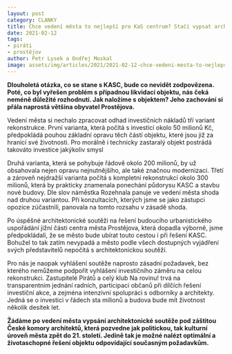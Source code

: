 ```yaml
---
layout: post
category: CLANKY
title: Chce vedení města to nejlepší pro KaS centrum? Stačí vypsat architektonickou soutěž
date: 2021-02-12
tags: 
- piráti
- prostějov
author: Petr Lysek a Ondřej Moskal
image: assets/img/articles/2021/2021-02-12-chce-vedeni-mesta-to-nejlepsi-pro-kas-centrum-staci-vypsat-architektonickou-soutez.jpg  #751x422 pixelu
---
```

**Dlouholetá otázka, co se stane s KASC, bude co nevidět zodpovězena. Poté, co byl vyřešen problém s případnou likvidací objektu, nás čeká neméně důležité rozhodnutí. Jak naložíme s objektem? Jeho zachování si přála naprostá většina obyvatel Prostějova.**

Vedení města si nechalo zpracovat odhad investičních nákladů tří variant rekonstrukce. První varianta, která počítá s investicí okolo 50 milionů Kč, předpokládá pouhou základní opravu těch částí objektu, které jsou již za hranicí své životnosti. Pro morálně i technicky zastaralý objekt postrádá takováto investice jakýkoliv smysl

Druhá varianta, která se pohybuje řádově okolo 200 milionů, by už obsahovala nejen opravu nejnutnějšího, ale také značnou modernizaci. Třetí a zároveň nejdražší varianta počítá s kompletní rekonstrukcí okolo 300 milionů, která by prakticky znamenala ponechání půdorysu KASC a stavbu nové budovy. Dle slov náměstka Rozehnala panuje ve vedení města shoda nad druhou variantou. Při konzultacích, kterých jsme se jako zástupci opozice zúčastnili, panovala na tomto rozsahu v zásadě shoda. 

Po úspěšné architektonické soutěži na řešení budoucího urbanistického uspořádání jižní části centra města Prostějova, která dopadla výborně, jsme předpokládali, že se město bude ubírat touto cestou i při řešení KASC. Bohužel to tak zatím nevypadá a město podle všech dostupných vyjádření svých představitelů nepočítá s architektonickou soutěží. 

Pro nás je naopak vyhlášení soutěže naprosto zásadní požadavek, bez kterého nemůžeme podpořit vyhlášení investičního záměru na celou rekonstrukci. Zastupitelé Pirátů a celý klub Na rovinu! trvá na transparentním jednání radních, participaci občanů při dílčích řešení investiční akce, a zejména intenzivní spolupráci s odborníky a architekty. Jedná se o investici v řádech sta milionů a budova bude mít životnost několik desítek let. 

**Žádáme po vedení města vypsání architektonické soutěže pod záštitou České komory architektů, která pozvedne jak politickou, tak kulturní úroveň města zpět do 21. století. Jedině tak je možné nalézt optimální a životaschopné řešení objektu odpovídající současným požadavkům.**
